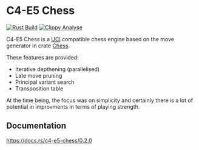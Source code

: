 # C4-E5 Chess

[![Rust Build](https://github.com/TintifaxTheGreat/c4-e5-chess/actions/workflows/rust.yml/badge.svg)](https://github.com/TintifaxTheGreat/c4-e5-chess/actions/workflows/rust.yml)
[![Clippy Analyse](https://github.com/TintifaxTheGreat/c4-e5-chess/actions/workflows/rust-clippy.yml/badge.svg)](https://github.com/TintifaxTheGreat/c4-e5-chess/actions/workflows/rust-clippy.yml)

C4-E5 Chess is a [UCI](http://wbec-ridderkerk.nl/html/UCIProtocol.html) compatible chess engine based on the move generator in crate [Chess](https://docs.rs/chess/latest/chess/).

These features are provided:

- Iterative depthening (parallelised)
- Late move pruning
- Principal variant search
- Transposition table

At the time being, the focus was on simplicity and certainly there is a lot of potential in improvments in terms of playing strength.

## Documentation
https://docs.rs/c4-e5-chess/0.2.0

